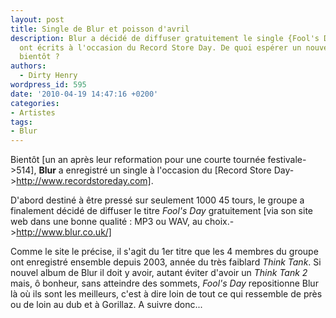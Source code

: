```yaml
---
layout: post
title: Single de Blur et poisson d'avril
description: Blur a décidé de diffuser gratuitement le single {Fool's Day} qu'ils
  ont écrits à l'occasion du Record Store Day. De quoi espérer un nouvel album pour
  bientôt ?
authors:
  - Dirty Henry
wordpress_id: 595
date: '2010-04-19 14:47:16 +0200'
categories:
- Artistes
tags:
- Blur
---
```

Bientôt [un an après leur reformation pour une courte tournée festivale->514], __Blur__ a enregistré un single à l'occasion du [Record Store Day->http://www.recordstoreday.com].

D'abord destiné à être pressé sur seulement 1000 45 tours, le groupe a finalement décidé de diffuser le titre *Fool's Day* gratuitement [via son site web dans une bonne qualité : MP3 ou WAV, au choix.->http://www.blur.co.uk/]

Comme le site le précise, il s'agit du 1er titre que les 4 membres du groupe ont enregistré ensemble depuis 2003, année du très faiblard *Think Tank*. Si nouvel album de Blur il doit y avoir, autant éviter d'avoir un *Think Tank 2* mais, ô bonheur, sans atteindre des sommets, *Fool's Day* repositionne Blur là où ils sont les meilleurs, c'est à dire loin de tout ce qui ressemble de près ou de loin au dub et à Gorillaz. A suivre donc...
